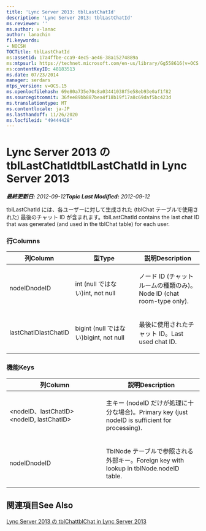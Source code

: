 ```yaml
---
title: 'Lync Server 2013: tblLastChatId'
description: 'Lync Server 2013: tblLastChatId'
ms.reviewer: ''
ms.author: v-lanac
author: lanachin
f1.keywords:
- NOCSH
TOCTitle: tblLastChatId
ms:assetid: 17a4ffbe-cca9-4ec5-ae46-38a15274889a
ms:mtpsurl: https://technet.microsoft.com/en-us/library/Gg558616(v=OCS.15)
ms:contentKeyID: 48183513
ms.date: 07/23/2014
manager: serdars
mtps_version: v=OCS.15
ms.openlocfilehash: 69e80a735e70c8a03441038f5e58eb93e0af1f82
ms.sourcegitcommit: 36fee89bb887bea4f18b19f17a8c69daf5bc423d
ms.translationtype: MT
ms.contentlocale: ja-JP
ms.lasthandoff: 11/26/2020
ms.locfileid: "49444428"
---
```

# <a name="tbllastchatid-in-lync-server-2013"></a><span data-ttu-id="50df5-103">Lync Server 2013 の tblLastChatId</span><span class="sxs-lookup"><span data-stu-id="50df5-103">tblLastChatId in Lync Server 2013</span></span>

<div data-xmlns="http://www.w3.org/1999/xhtml">

<div class="topic" data-xmlns="http://www.w3.org/1999/xhtml" data-msxsl="urn:schemas-microsoft-com:xslt" data-cs="https://msdn.microsoft.com/">

<div data-asp="https://msdn2.microsoft.com/asp">



</div>

<div id="mainSection">

<div id="mainBody"><span data-ttu-id="50df5-104">

<span> </span></span><span class="sxs-lookup"><span data-stu-id="50df5-104">

<span> </span></span></span>

<span data-ttu-id="50df5-105">_**最終更新日:** 2012-09-12_</span><span class="sxs-lookup"><span data-stu-id="50df5-105">_**Topic Last Modified:** 2012-09-12_</span></span>

<span data-ttu-id="50df5-106">tblLastChatId には、各ユーザーに対して生成された (tblChat テーブルで使用された) 最後のチャット ID が含まれます。</span><span class="sxs-lookup"><span data-stu-id="50df5-106">tblLastChatId contains the last chat ID that was generated (and used in the tblChat table) for each user.</span></span>

### <a name="columns"></a><span data-ttu-id="50df5-107">行</span><span class="sxs-lookup"><span data-stu-id="50df5-107">Columns</span></span>

<table>
<colgroup>
<col style="width: 33%" />
<col style="width: 33%" />
<col style="width: 33%" />
</colgroup>
<thead>
<tr class="header">
<th><span data-ttu-id="50df5-108">列</span><span class="sxs-lookup"><span data-stu-id="50df5-108">Column</span></span></th>
<th><span data-ttu-id="50df5-109">型</span><span class="sxs-lookup"><span data-stu-id="50df5-109">Type</span></span></th>
<th><span data-ttu-id="50df5-110">説明</span><span class="sxs-lookup"><span data-stu-id="50df5-110">Description</span></span></th>
</tr>
</thead>
<tbody>
<tr class="odd">
<td><p><span data-ttu-id="50df5-111">nodeID</span><span class="sxs-lookup"><span data-stu-id="50df5-111">nodeID</span></span></p></td>
<td><p><span data-ttu-id="50df5-112">int (null ではない)</span><span class="sxs-lookup"><span data-stu-id="50df5-112">int, not null</span></span></p></td>
<td><p><span data-ttu-id="50df5-113">ノード ID (チャットルームの種類のみ)。</span><span class="sxs-lookup"><span data-stu-id="50df5-113">Node ID (chat room-type only).</span></span></p></td>
</tr>
<tr class="even">
<td><p><span data-ttu-id="50df5-114">lastChatID</span><span class="sxs-lookup"><span data-stu-id="50df5-114">lastChatID</span></span></p></td>
<td><p><span data-ttu-id="50df5-115">bigint (null ではない)</span><span class="sxs-lookup"><span data-stu-id="50df5-115">bigint, not null</span></span></p></td>
<td><p><span data-ttu-id="50df5-116">最後に使用されたチャット ID。</span><span class="sxs-lookup"><span data-stu-id="50df5-116">Last used chat ID.</span></span></p></td>
</tr>
</tbody>
</table>


### <a name="keys"></a><span data-ttu-id="50df5-117">機能</span><span class="sxs-lookup"><span data-stu-id="50df5-117">Keys</span></span>

<table>
<colgroup>
<col style="width: 50%" />
<col style="width: 50%" />
</colgroup>
<thead>
<tr class="header">
<th><span data-ttu-id="50df5-118">列</span><span class="sxs-lookup"><span data-stu-id="50df5-118">Column</span></span></th>
<th><span data-ttu-id="50df5-119">説明</span><span class="sxs-lookup"><span data-stu-id="50df5-119">Description</span></span></th>
</tr>
</thead>
<tbody>
<tr class="odd">
<td><p><span data-ttu-id="50df5-120">&lt;nodeID、lastChatID&gt;</span><span class="sxs-lookup"><span data-stu-id="50df5-120">&lt;nodeID, lastChatID&gt;</span></span></p></td>
<td><p><span data-ttu-id="50df5-121">主キー (nodeID だけが処理に十分な場合)。</span><span class="sxs-lookup"><span data-stu-id="50df5-121">Primary key (just nodeID is sufficient for processing).</span></span></p></td>
</tr>
<tr class="even">
<td><p><span data-ttu-id="50df5-122">nodeID</span><span class="sxs-lookup"><span data-stu-id="50df5-122">nodeID</span></span></p></td>
<td><p><span data-ttu-id="50df5-123">TblNode テーブルで参照される外部キー。</span><span class="sxs-lookup"><span data-stu-id="50df5-123">Foreign key with lookup in tblNode.nodeID table.</span></span></p></td>
</tr>
</tbody>
</table>


<div>

## <a name="see-also"></a><span data-ttu-id="50df5-124">関連項目</span><span class="sxs-lookup"><span data-stu-id="50df5-124">See Also</span></span>


[<span data-ttu-id="50df5-125">Lync Server 2013 の tblChat</span><span class="sxs-lookup"><span data-stu-id="50df5-125">tblChat in Lync Server 2013</span></span>](lync-server-2013-tblchat.md)  
  

<span data-ttu-id="50df5-126"></div>

</div>

<span> </span>

</div>

</div>

</span><span class="sxs-lookup"><span data-stu-id="50df5-126"></div>

</div>

<span> </span>

</div>

</div>

</span></span></div>

